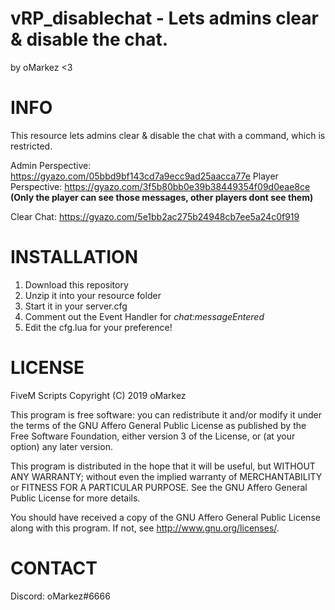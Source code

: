 # vRP_disablechat - Lets admins clear & disable the chat.
by oMarkez <3

# INFO
This resource lets admins clear & disable the chat with a command, which is restricted.

Admin Perspective: https://gyazo.com/05bbd9bf143cd7a9ecc9ad25aacca77e
Player Perspective: https://gyazo.com/3f5b80bb0e39b38449354f09d0eae8ce **(Only the player can see those messages, other players dont see them)**

Clear Chat: https://gyazo.com/5e1bb2ac275b24948cb7ee5a24c0f919

# INSTALLATION
1. Download this repository
2. Unzip it into your resource folder
3. Start it in your server.cfg
4. Comment out the Event Handler for _chat:messageEntered_
5. Edit the cfg.lua for your preference!

# LICENSE

FiveM Scripts
Copyright (C) 2019 oMarkez

This program is free software: you can redistribute it and/or modify
it under the terms of the GNU Affero General Public License as published
by the Free Software Foundation, either version 3 of the License, or
(at your option) any later version.

This program is distributed in the hope that it will be useful,
but WITHOUT ANY WARRANTY; without even the implied warranty of
MERCHANTABILITY or FITNESS FOR A PARTICULAR PURPOSE.  See the
GNU Affero General Public License for more details.

You should have received a copy of the GNU Affero General Public License
along with this program.  If not, see <http://www.gnu.org/licenses/>.

# CONTACT
Discord: oMarkez#6666
